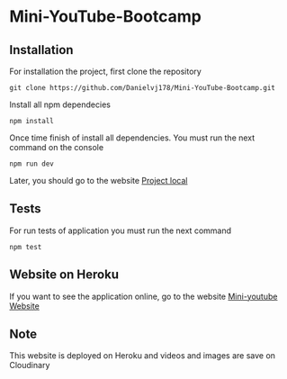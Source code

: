 # Mini-YouTube-Bootcamp

## Installation
For installation the project, first clone the repository 
```console
git clone https://github.com/Danielvj178/Mini-YouTube-Bootcamp.git
```
Install all npm dependecies
```console
npm install
```
Once time finish of install all dependencies. You must run the next command on the console 
```console
npm run dev
```
Later, you should go to the website [Project local](http://localhost:3000)

## Tests
For run tests of application you must run the next command
```console
npm test
```

## Website on Heroku
If you want to see the application online, go to the website
[Mini-youtube Website](https://mini-youtube-bootcamp.herokuapp.com/videos)
## Note 
This website is deployed on Heroku and videos and images are save on Cloudinary
